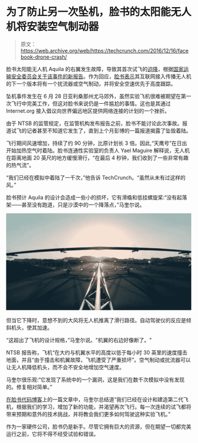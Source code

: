 # 为了防止另一次坠机，脸书的太阳能无人机将安装空气制动器

> 原文：<https://web.archive.org/web/https://techcrunch.com/2016/12/16/facebook-drone-crash/>

脸书太阳能无人机 Aquila 的右翼发生故障，导致其首次试飞的[迫降](https://web.archive.org/web/20230322163744/https://techcrunch.com/2016/11/21/the-ntsb-is-investigating-the-structural-failure-of-facebooks-aquila-internet-drone/)，根据[国家运输安全委员会关于该事件的新报告](https://web.archive.org/web/20230322163744/http://www.ntsb.gov/_layouts/ntsb.aviation/brief.aspx?ev_id=20160701X62525&key=1)。作为回应，[脸书表示](https://web.archive.org/web/20230322163744/https://code.facebook.com/posts/1186557928107489/reviewing-aquila-s-first-full-scale-test-flight/?__mref=message_bubble)其互联网接入传播无人机的下一个版本将有一个扰流器或空气制动，并将安全空速优先于高度跟踪。

坠机事件发生在 6 月 28 日亚利桑那州尤马郊外，虽然实验飞机很难被期望在第一次飞行中完美工作，但这对脸书来说仍是一件尴尬的事情。这也是其通过 Internet.org 接入倡议向世界偏远地区提供网络连接的计划的一个挫折。

由于 NTSB 的监管规定，在监管机构发布报告之前，脸书不能讨论此次事故。报道试飞的记者甚至不知道它发生了，直到上个月彭博的一篇报道揭露了坠毁着陆。

飞行期间风速增加，持续了约 90 分钟，比原计划长 3 倍。因此,“天鹰号”在日出开始加热空气时着陆。脸书连通性实验室的负责人 Yael Maguire 解释说，无人机在距离地面 20 英尺的地方缓慢滑行，“在最后 4 秒钟，我们收到了一些非常有趣的热气流”。

“我们已经在模拟中着陆了一千次，”他告诉 TechCrunch。“虽然从未有过这样的风。”

脸书预计 Aquila 的设计会造成一些小的损坏，它有滑橇和低挂螺旋桨:“没有起落架——甚至没有跑道，只是沙漠中的一个降落点，”马奎尔说。

![Aquila Drone](img/11c69d6288c33bfe0c845eab6cbe9445.png)

但当它下降时，意想不到的大风将无人机推离了滑行路径。自动驾驶仪的反应是倾斜机头，使其加速。

“这超出了飞机的设计规格，”马奎尔说。"机翼的右边好像断了。"

NTSB 报告称，飞机“在大约与机翼水平的高度以低于每小时 30 英里的速度撞击地面，并且“由于撞击和机翼故障，飞机遭受了严重损坏”。空气制动或扰流器可以让无人机降低机头，而不会不安全地增加空气速度。

马奎尔很乐观:“它发现了系统中的一个漏洞，这是我们在数千次模拟中没有发现的。修复相对简单。”

[在脸书代码博客](https://web.archive.org/web/20230322163744/https://code.facebook.com/posts/1186557928107489/reviewing-aquila-s-first-full-scale-test-flight/)上的一篇文章中，马奎尔总结道“我们已经在设计和建造第二代飞机，根据我们的学习，增加了新的功能，并渴望再次飞行。每一次连续的试飞都将带来预期和意外的技术挑战，并将教会我们更多如何驾驶这种实验飞机。”

作为一家硬件公司，脸书仍是新手。尽管它拥有巨大的资源，但在期望一切都完美运行之前，它将不得不经受试验和错误。